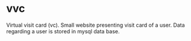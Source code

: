 # vvc
Virtual visit card (vc).
Small website presenting visit card of a user. Data regarding a user is stored in mysql data base.  
